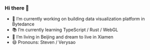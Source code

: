 ### Hi there 👋

- 🔭 I’m currently working on building data visualization platform in Bytedance
- 📚 I’m currently learning TypeScript / Rust / WebGL
- 🏡 I’m living in Beijing and dream to live in Xiamen
- 😄 Pronouns: Steven / Verysao
